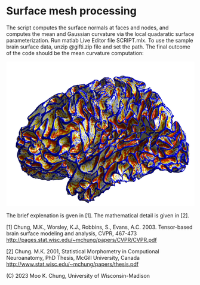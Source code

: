 # Surface mesh processing

The script computes the surface normals at faces and nodes, and computes the mean and Gaussian curvature via the local quadaratic surface parameterization. Run matlab Live Editor file SCRIPT.mlx. To use the sample brain surface data, unzip @gifti.zip file and set the path. The final outcome of the code should be the mean curvature computation:

![alt text](https://github.com/laplcebeltrami/curvatures/blob/main/190824-0001.png?raw=true)


The brief explenation is gven in [1]. The mathematical detail is given in [2].

[1] Chung, M.K., Worsley, K.J., Robbins, S., Evans, A.C. 2003. Tensor-based brain surface modeling and analysis, CVPR, 467-473
http://pages.stat.wisc.edu/~mchung/papers/CVPR/CVPR.pdf

[2] Chung. M.K. 2001, Statistical Morphometry in Computional Neuroanatomy, PhD Thesis, McGill University, Canada
http://www.stat.wisc.edu/~mchung/papers/thesis.pdf


(C) 2023 Moo K. Chung, University of Wisconsin-Madison
